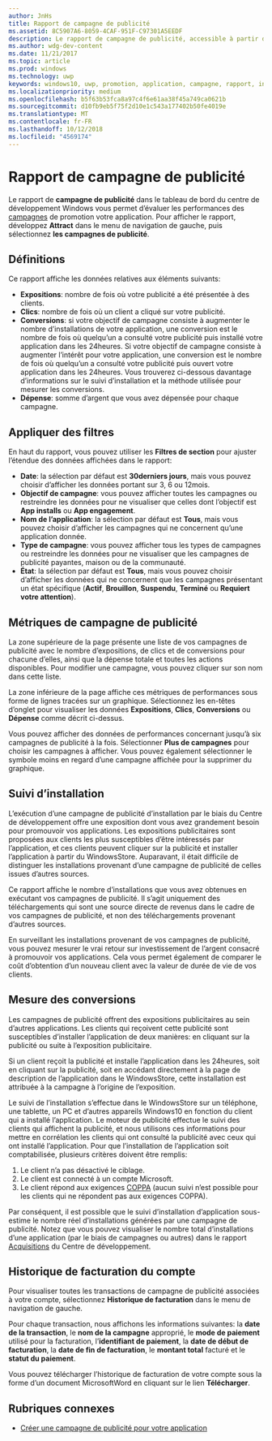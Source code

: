 ```yaml
---
author: JnHs
title: Rapport de campagne de publicité
ms.assetid: 8C5907A6-8059-4CAF-951F-C97301A5EEDF
description: Le rapport de campagne de publicité, accessible à partir du tableau de bord du Centre de développement Windows, vous permet d’évaluer les performances des campagnes de publicité de votre application.
ms.author: wdg-dev-content
ms.date: 11/21/2017
ms.topic: article
ms.prod: windows
ms.technology: uwp
keywords: windows10, uwp, promotion, application, campagne, rapport, installations
ms.localizationpriority: medium
ms.openlocfilehash: b5f63b53fca8a97c4f6e61aa38f45a749ca0621b
ms.sourcegitcommit: d10fb9eb5f75f2d10e1c543a177402b50fe4019e
ms.translationtype: MT
ms.contentlocale: fr-FR
ms.lasthandoff: 10/12/2018
ms.locfileid: "4569174"
---
```

# <a name="ad-campaign-report"></a>Rapport de campagne de publicité

Le rapport de **campagne de publicité** dans le tableau de bord du centre de développement Windows vous permet d’évaluer les performances des [campagnes](create-an-ad-campaign-for-your-app.md) de promotion votre application. Pour afficher le rapport, développez **Attract** dans le menu de navigation de gauche, puis sélectionnez **les campagnes de publicité**.

## <a name="definitions"></a>Définitions

Ce rapport affiche les données relatives aux éléments suivants:

-   **Expositions**: nombre de fois où votre publicité a été présentée à des clients.
-   **Clics**: nombre de fois où un client a cliqué sur votre publicité.
-   **Conversions**: si votre objectif de campagne consiste à augmenter le nombre d’installations de votre application, une conversion est le nombre de fois où quelqu’un a consulté votre publicité puis installé votre application dans les 24heures. Si votre objectif de campagne consiste à augmenter l’intérêt pour votre application, une conversion est le nombre de fois où quelqu’un a consulté votre publicité puis ouvert votre application dans les 24heures. Vous trouverez ci-dessous davantage d’informations sur le suivi d’installation et la méthode utilisée pour mesurer les conversions.
-   **Dépense**: somme d’argent que vous avez dépensée pour chaque campagne.

## <a name="apply-filters"></a>Appliquer des filtres

En haut du rapport, vous pouvez utiliser les **Filtres de section** pour ajuster l’étendue des données affichées dans le rapport:

-   **Date**: la sélection par défaut est **30derniers jours**, mais vous pouvez choisir d’afficher les données portant sur 3, 6 ou 12mois.
-   **Objectif de campagne**: vous pouvez afficher toutes les campagnes ou restreindre les données pour ne visualiser que celles dont l’objectif est **App installs** ou **App engagement**.
-   **Nom de l’application**: la sélection par défaut est **Tous**, mais vous pouvez choisir d’afficher les campagnes qui ne concernent qu’une application donnée.
-   **Type de campagne**: vous pouvez afficher tous les types de campagnes ou restreindre les données pour ne visualiser que les campagnes de publicité payantes, maison ou de la communauté.
-   **État**: la sélection par défaut est **Tous**, mais vous pouvez choisir d’afficher les données qui ne concernent que les campagnes présentant un état spécifique (**Actif**, **Brouillon**, **Suspendu**, **Terminé** ou **Requiert votre attention**).


## <a name="ad-campaign-metrics"></a>Métriques de campagne de publicité

La zone supérieure de la page présente une liste de vos campagnes de publicité avec le nombre d’expositions, de clics et de conversions pour chacune d’elles, ainsi que la dépense totale et toutes les actions disponibles. Pour modifier une campagne, vous pouvez cliquer sur son nom dans cette liste.

La zone inférieure de la page affiche ces métriques de performances sous forme de lignes tracées sur un graphique. Sélectionnez les en-têtes d’onglet pour visualiser les données **Expositions**, **Clics**, **Conversions** ou **Dépense** comme décrit ci-dessus.

Vous pouvez afficher des données de performances concernant jusqu’à six campagnes de publicité à la fois. Sélectionner **Plus de campagnes** pour choisir les campagnes à afficher. Vous pouvez également sélectionner le symbole moins en regard d’une campagne affichée pour la supprimer du graphique.


## <a name="install-tracking"></a>Suivi d’installation

L’exécution d’une campagne de publicité d’installation par le biais du Centre de développement offre une exposition dont vous avez grandement besoin pour promouvoir vos applications. Les expositions publicitaires sont proposées aux clients les plus susceptibles d’être intéressés par l’application, et ces clients peuvent cliquer sur la publicité et installer l’application à partir du WindowsStore. Auparavant, il était difficile de distinguer les installations provenant d’une campagne de publicité de celles issues d’autres sources.

Ce rapport affiche le nombre d’installations que vous avez obtenues en exécutant vos campagnes de publicité. Il s’agit uniquement des téléchargements qui sont une source directe de revenus dans le cadre de vos campagnes de publicité, et non des téléchargements provenant d’autres sources.

En surveillant les installations provenant de vos campagnes de publicité, vous pouvez mesurer le vrai retour sur investissement de l’argent consacré à promouvoir vos applications. Cela vous permet également de comparer le coût d’obtention d’un nouveau client avec la valeur de durée de vie de vos clients.


## <a name="measuring-conversions"></a>Mesure des conversions

Les campagnes de publicité offrent des expositions publicitaires au sein d’autres applications. Les clients qui reçoivent cette publicité sont susceptibles d’installer l’application de deux manières: en cliquant sur la publicité ou suite à l’exposition publicitaire.

Si un client reçoit la publicité et installe l’application dans les 24heures, soit en cliquant sur la publicité, soit en accédant directement à la page de description de l’application dans le WindowsStore, cette installation est attribuée à la campagne à l’origine de l’exposition.

Le suivi de l’installation s’effectue dans le WindowsStore sur un téléphone, une tablette, un PC et d’autres appareils Windows10 en fonction du client qui a installé l’application. Le moteur de publicité effectue le suivi des clients qui affichent la publicité, et nous utilisons ces informations pour mettre en corrélation les clients qui ont consulté la publicité avec ceux qui ont installé l’application. Pour que l’installation de l’application soit comptabilisée, plusieurs critères doivent être remplis:

1.  Le client n’a pas désactivé le ciblage.
2.  Le client est connecté à un compte Microsoft.
3.  Le client répond aux exigences [COPPA](http://go.microsoft.com/fwlink?LinkId=536558) (aucun suivi n’est possible pour les clients qui ne répondent pas aux exigences COPPA).

Par conséquent, il est possible que le suivi d’installation d’application sous-estime le nombre réel d’installations générées par une campagne de publicité. Notez que vous pouvez visualiser le nombre total d’installations d’une application (par le biais de campagnes ou autres) dans le rapport [Acquisitions](acquisitions-report.md) du Centre de développement.


## <a name="account-billing-history"></a>Historique de facturation du compte

Pour visualiser toutes les transactions de campagne de publicité associées à votre compte, sélectionnez **Historique de facturation** dans le menu de navigation de gauche.

Pour chaque transaction, nous affichons les informations suivantes: la **date de la transaction**, le **nom de la campagne** approprié, le **mode de paiement** utilisé pour la facturation, l’**identifiant de paiement**, la **date de début de facturation**, la **date de fin de facturation**, le **montant total** facturé et le **statut du paiement**.

Vous pouvez télécharger l’historique de facturation de votre compte sous la forme d’un document MicrosoftWord en cliquant sur le lien **Télécharger**.

## <a name="related-topics"></a>Rubriques connexes

* [Créer une campagne de publicité pour votre application](create-an-ad-campaign-for-your-app.md)

 

 
